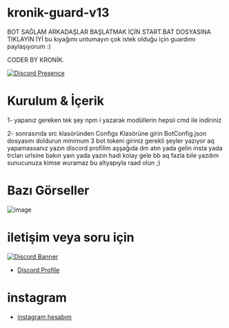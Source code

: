 # kronik-guard-v13
BOT SAĞLAM ARKADAŞLAR BAŞLATMAK İÇİN START.BAT DOSYASINA TIKLAYIN İYİ  bu kıyağımı untumayın çok istek olduğu için guardımı paylaşıyorum :)

CODER BY KRONİK.

[![Discord Presence](https://lanyard.cnrad.dev/api/1108498175653859358)](https://discord.com/users/1108498175653859358)

  
 # Kurulum & İçerik 
1- yapanız gereken tek şey npm i yazarak modüllerin hepsii cmd ile indiriniz

2- sonrasında src klasöründen Configs Klasörüne girin BotConfig.json dosyasını doldurun minimum 3 bot tokeni giriniz gerekli şeyler yazıyor aq yapamassanız yazın discord profilim aşşağıda dm atın yada gelin insta yada trclan urlsine bakın yaın yada yazın hadi kolay gele bb aq fazla bile yazdım sunucunuza kimse wuramaz bu altyapıyla raad olun ;)

  

 # Bazı Görseller  


![image](https://github.com/WEDALARISEWMEM/kronik-guard-v13/assets/97955568/d296a55f-b313-43c7-98db-c3bf31c41b1e)




 # iletişim veya soru için

[![Discord Banner](https://api.weblutions.com/discord/invite/trclan/)](https://discord.gg/trclan)

 - [Discord Profile](https://discord.com/users/1108498175653859358)
 # instagram
- [instagram hesabım](https://www.instagram.com/kron1k.rat/)
